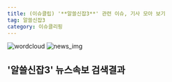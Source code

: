 ```yaml
---
title: (이슈클립) '**알쓸신잡3**' 관련 이슈, 기사 모아 보기
tag: 알쓸신잡3
category: 이슈클리핑
---
```

![wordcloud](https://s3.ap-northeast-2.amazonaws.com/lyrics101-wordcloud/2018-09-22-1537547140.png)
![news_img](https://user-images.githubusercontent.com/42597476/44507050-1206f400-a6e4-11e8-8d98-7ffbfebb353f.png)
## **'**알쓸신잡3**'** 뉴스속보 검색결과

